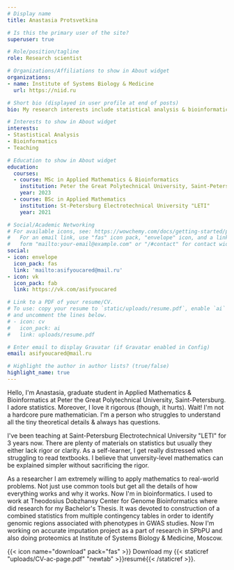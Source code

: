 ```yaml
---
# Display name
title: Anastasia Protsvetkina

# Is this the primary user of the site?
superuser: true

# Role/position/tagline
role: Research scientist

# Organizations/Affiliations to show in About widget
organizations:
- name: Institute of Systems Biology & Medicine
  url: https://niid.ru

# Short bio (displayed in user profile at end of posts)
bio: My research interests include statistical analysis & bioinformatics.

# Interests to show in About widget
interests:
- Stastistical Analysis
- Bioinformatics
- Teaching

# Education to show in About widget
education:
  courses:
  - course: MSc in Applied Mathematics & Bioinformatics
    institution: Peter the Great Polytechnical University, Saint-Petersburg
    year: 2023
  - course: BSc in Applied Mathematics
    institution: St-Petersburg Electrotechnical University "LETI"
    year: 2021

# Social/Academic Networking
# For available icons, see: https://wowchemy.com/docs/getting-started/page-builder/#icons
#   For an email link, use "fas" icon pack, "envelope" icon, and a link in the
#   form "mailto:your-email@example.com" or "/#contact" for contact widget.
social:
- icon: envelope
  icon_pack: fas
  link: 'mailto:asifyoucared@mail.ru'
- icon: vk
  icon_pack: fab
  link: https://vk.com/asifyoucared

# Link to a PDF of your resume/CV.
# To use: copy your resume to `static/uploads/resume.pdf`, enable `ai` icons in `params.toml`, 
# and uncomment the lines below.
# - icon: cv
#   icon_pack: ai
#   link: uploads/resume.pdf

# Enter email to display Gravatar (if Gravatar enabled in Config)
email: asifyoucared@mail.ru

# Highlight the author in author lists? (true/false)
highlight_name: true
---
```

Hello, I'm Anastasia, graduate student in Applied Mathematics & Bioinformatics at Peter the Great Polytechnical University, Saint-Petersburg. I adore statistics. Moreover, I love it rigorous (though, it hurts). Wait! I'm not a hardcore pure mathematician. I'm a person who struggles to understand all the tiny theoretical details & always has questions.

I've been teaching at Saint-Petersburg Electrotechnical University "LETI" for 3 years now. There are plenty of materials on statistics but usually they either lack rigor or clarity. As a self-learner, I get really distressed when struggling to read textbooks. I believe that unversity-level mathematics can be explained simpler without sacrificing the rigor.

As a researcher I am extremely willing to apply mathematics to real-world problems. Not just use common tools but get all the details of how everything works and why it works. Now I'm in bioinformatics. I used to work at Theodosius Dobzhansy Center for Genome Bioinformatics where did research for my Bachelor's Thesis. It was devoted to construction of a combined statistics from multiple contingency tables in order to identify genomic regions associated with phenotypes in GWAS studies. Now I'm working on accurate imputation project as a part of research in SPbPU and also doing proteomics at Institute of Systems Biology & Medicine, Moscow.

{{< icon name="download" pack="fas" >}} Download my {{< staticref "uploads/CV-ac-page.pdf" "newtab" >}}resumé{{< /staticref >}}.
